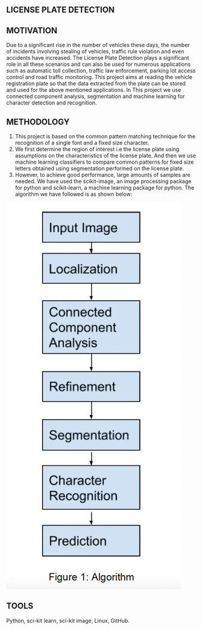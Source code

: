 ## LICENSE PLATE DETECTION

## MOTIVATION

Due to a significant rise in the number of vehicles these days, the number of incidents involving
stealing of vehicles, traffic rule violation and even accidents have increased. The License Plate
Detection plays a significant role in all these scenarios and can also be used for numerous
applications such as automatic toll collection, traffic law enforcement, parking lot access control
and road traffic monitoring. This project aims at reading the vehicle registration plate so that the
data extracted from the plate can be stored and used for the above mentioned applications. In
This project we use connected component analysis, segmentation and machine learning for
character detection and recognition.

## METHODOLOGY

1. This project is based on the common pattern matching technique for the recognition of a single
   font and a fixed size character. 
2. We first determine the region of interest i.e the license plate using
   assumptions on the characteristics of the license plate. And then we use machine learning
   classifiers to compare common patterns for fixed size letters obtained using segmentation
   performed on the license plate. 
3. However, to achieve good performance, large amounts of
  samples are needed. We have used the scikit-image, an image processing package for python
  and scikit-learn, a machine learning package for python. The algorithm we have followed is as
  shown below:
  
  ![LICENSE PLATE DETECTION](/algorithm.png)
  
  
  ## TOOLS
  Python, sci-kit learn, sci-kit image, Linux, GitHub.
